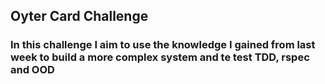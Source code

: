 ## Oyter Card Challenge

### In this challenge I aim to use the knowledge I gained from last week to build a more complex system and te test TDD, rspec and OOD
